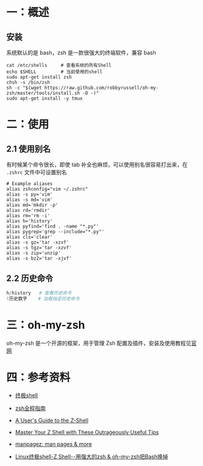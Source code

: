 
# 一：概述

## 安装

系统默认的是 bash，zsh 是一款很强大的终端软件，兼容 bash

```shell
cat /etc/shells     # 查看系统的所有Shell
echo $SHELL         # 当前使用的shell
sudo apt-get install zsh
chsh -s /bin/zsh
sh -c "$(wget https://raw.github.com/robbyrussell/oh-my-zsh/master/tools/install.sh -O -)"
sudo apt-get install -y tmux
```

# 二：使用

## 2.1 使用别名

有时候某个命令很长，即使 tab 补全也麻烦，可以使用别名很容易打出来，在 `.zshrc` 文件中可设置别名

```shell
# Example aliases
alias zshconfig="vim ~/.zshrc"
alias -s py='vim'
alias -s md='vim'
alias md='mkdir -p'
alias rd='rmdir'
alias rm='rm -i'
alias h='history'
alias pyfind='find . -name "*.py"'
alias pygrep='grep --include="*.py"'
alias cls='clear'
alias -s gz='tar -xzvf'
alias -s tgz='tar -xzvf'
alias -s zip='unzip'
alias -s bz2='tar -xjvf'
```

## 2.2 历史命令

```python
h/history   # 查看历史命令
!历史数字    # 加载指定历史命令
```

# 三：oh-my-zsh

oh-my-zsh 是一个开源的框架，用于管理 Zsh 配置及插件，安装及使用教程见[官网](https://ohmyz.sh/)



# 四：参考资料

- [终极shell](http://macshuo.com/?p=676)
- [zsh全程指南](https://wdxtub.com/2016/02/18/oh-my-zsh/)
- [A User's Guide to the Z-Shell](http://zsh.sourceforge.net/Guide/zshguide.html)
- [Master Your Z Shell with These Outrageously Useful Tips](http://reasoniamhere.com/2014/01/11/outrageously-useful-tips-to-master-your-z-shell/)
- [manpagez: man pages & more](http://www.manpagez.com/man/1/zshmisc/)


- [Linux终极shell-Z Shell--用强大的zsh & oh-my-zsh把Bash换掉](https://blog.csdn.net/gatieme/article/details/52741221)

